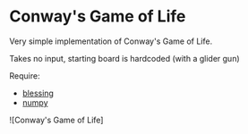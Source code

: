 Conway's Game of Life
==============

Very simple implementation of Conway's Game of Life.

Takes no input, starting board is hardcoded (with a glider gun)

Require:

- [blessing](https://pypi.python.org/pypi/blessings/)
- [numpy](https://pypi.python.org/pypi/numpy)

![Conway's Game of Life]